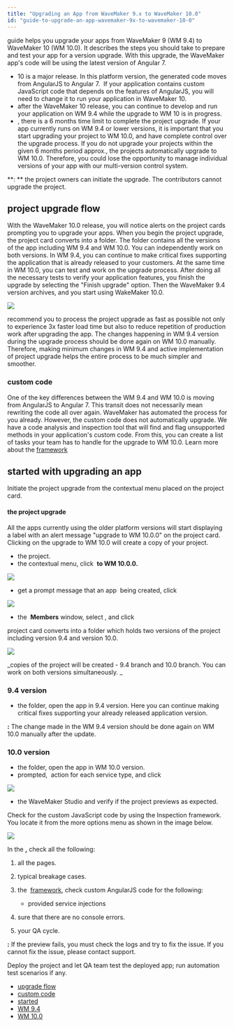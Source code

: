 ```yaml
---
title: "Upgrading an App from WaveMaker 9.x to WaveMaker 10.0"
id: "guide-to-upgrade-an-app-wavemaker-9x-to-wavemaker-10-0"
---
```


guide helps you upgrade your apps from WaveMaker 9 (WM 9.4) to WaveMaker 10 (WM 10.0). It describes the steps you should take to prepare and test your app for a version upgrade. With this upgrade, the WaveMaker app's code will be using the latest version of Angular 7. 

- 10 is a major release. In this platform version, the generated code moves from AngularJS to Angular 7.  If your application contains custom JavaScript code that depends on the features of AngularJS, you will need to change it to run your application in WaveMaker 10.
- after the WaveMaker 10 release, you can continue to develop and run your application on WM 9.4 while the upgrade to WM 10 is in progress.
- , there is a 6 months time limit to complete the project upgrade. If your app currently runs on WM 9.4 or lower versions, it is important that you start upgrading your project to WM 10.0, and have complete control over the upgrade process. If you do not upgrade your projects within the given 6 months period approx., the projects automatically upgrade to WM 10.0. Therefore, you could lose the opportunity to manage individual versions of your app with our multi-version control system.  

**: ** the project owners can initiate the upgrade. The contributors cannot upgrade the project.

## project upgrade flow

With the WaveMaker 10.0 release, you will notice alerts on the project cards prompting you to upgrade your apps. When you begin the project upgrade, the project card converts into a folder. The folder contains all the versions of the app including WM 9.4 and WM 10.0. You can independently work on both versions. In WM 9.4, you can continue to make critical fixes supporting the application that is already released to your customers. At the same time in WM 10.0, you can test and work on the upgrade process. After doing all the necessary tests to verify your application features, you finish the upgrade by selecting the "Finish upgrade" option. Then the WaveMaker 9.4 version archives, and you start using WakeMaker 10.0.

[![](https://www.wavemaker.com../assets/wm10-upgrade-process-e1555339158151.jpg)](https://www.wavemaker.com../assets/wm10-upgrade-process.jpg)

 recommend you to process the project upgrade as fast as possible not only to experience 3x faster load time but also to reduce repetition of production work after upgrading the app. The changes happening in WM 9.4 version during the upgrade process should be done again on WM 10.0 manually. Therefore, making minimum changes in WM 9.4 and active implementation of project upgrade helps the entire process to be much simpler and smoother.

### custom code

One of the key differences between the WM 9.4 and WM 10.0 is moving from AngularJS to Angular 7. This transit does not necessarily mean rewriting the code all over again. WaveMaker has automated the process for you already. However, the custom code does not automatically upgrade. We have a code analysis and inspection tool that will find and flag unsupported methods in your application's custom code. From this, you can create a list of tasks your team has to handle for the upgrade to WM 10.0. Learn more about the [framework](/learn/app-development/dev-integration/inspection-framework/)

## started with upgrading an app

Initiate the project upgrade from the contextual menu placed on the project card.

#### the project upgrade

All the apps currently using the older platform versions will start displaying a label with an alert message "upgrade to WM 10.0.0" on the project card. Clicking on the upgrade to WM 10.0 will create a copy of your project.

- the project. 
- the contextual menu, click  **to WM 10.0.0.**

**![](https://www.wavemaker.com../assets/Start_Upgrading_WM_10_RAD.png)**

- get a prompt message that an app  being created, click  

![](https://www.wavemaker.com../assets/UpgradeProjectPrompt_WM_10.png)

- the  **Members** window, select , and click 

project card converts into a folder which holds two versions of the project including version 9.4 and version 10.0. 

_![](https://www.wavemaker.com../assets/Two_Versions_created_WM_9_and_WM_10_0.png)_

_copies of the project will be created - 9.4 branch and 10.0 branch. You can work on both versions simultaneously. _

### 9.4 version

- the folder, open the app in 9.4 version. Here you can continue making critical fixes supporting your already released application version.

**:** The change made in the WM 9.4 version should be done again on WM 10.0 manually after the update.

### 10.0 version

- the folder, open the app in WM 10.0 version.
- prompted,  action for each service type, and click 

![](https://www.wavemaker.com../assets/UpdatesAction_before_Accessing_WM_10.png)

- the WaveMaker Studio and verify if the project previews as expected.

Check for the custom JavaScript code by using the Inspection framework. You locate it from the more options menu as shown in the image below.

![](https://www.wavemaker.com../assets/inspectionframeworklowcode.png)

In the **,** check all the following:

1. all the pages.
2. typical breakage cases.
3. the  [framework](/learn/app-development/dev-integration/inspection-framework/), check custom AngularJS code for the following:
    
    - provided service injections
4. sure that there are no console errors.
5. your QA cycle.

**:** If the preview fails, you must check the logs and try to fix the issue. If you cannot fix the issue, please contact support.

Deploy the project and let QA team test the deployed app; run automation test scenarios if any.

- [upgrade flow](#project-upgrade-flow)
- [custom code](#handling-custom-code)
- [started](#getting-started)
- [WM 9.4](#version-9-4)
- [WM 10.0](#version-10)
